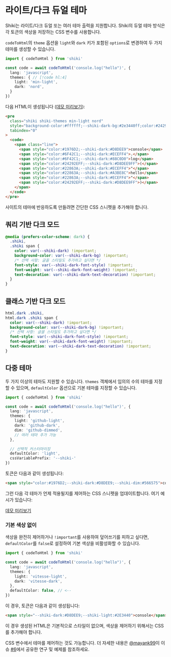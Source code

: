 # 라이트/다크 듀얼 테마

Shiki는 라이트/다크 듀얼 또는 여러 테마 출력을 지원합니다. Shiki의 듀얼 테마 방식은 각 토큰의 색상을 저장하는 CSS 변수를 사용합니다.

`codeToHtml`의 `theme` 옵션을 `light`와 `dark` 키가 포함된 `options`로 변경하여 두 가지 테마를 생성할 수 있습니다.

```ts twoslash
import { codeToHtml } from 'shiki'

const code = await codeToHtml('console.log("hello")', {
  lang: 'javascript',
  themes: { // [!code hl:4]
    light: 'min-light',
    dark: 'nord',
  }
})
```

다음 HTML이 생성됩니다 ([데모 미리보기](https://htmlpreview.github.io/?https://raw.githubusercontent.com/shikijs/shiki/main/packages/shiki/test/out/dual-themes.html)):

```html
<pre
  class="shiki shiki-themes min-light nord"
  style="background-color:#ffffff;--shiki-dark-bg:#2e3440ff;color:#24292eff;--shiki-dark:#d8dee9ff"
  tabindex="0"
>
  <code>
    <span class="line">
      <span style="color:#1976D2;--shiki-dark:#D8DEE9">console</span>
      <span style="color:#6F42C1;--shiki-dark:#ECEFF4">.</span>
      <span style="color:#6F42C1;--shiki-dark:#88C0D0">log</span>
      <span style="color:#24292EFF;--shiki-dark:#D8DEE9FF">(</span>
      <span style="color:#22863A;--shiki-dark:#ECEFF4">"</span>
      <span style="color:#22863A;--shiki-dark:#A3BE8C">hello</span>
      <span style="color:#22863A;--shiki-dark:#ECEFF4">"</span>
      <span style="color:#24292EFF;--shiki-dark:#D8DEE9FF">)</span>
    </span>
  </code>
</pre>
```

사이트의 테마에 반응하도록 만들려면 간단한 CSS 스니펫을 추가해야 합니다.

## 쿼리 기반 다크 모드

```css
@media (prefers-color-scheme: dark) {
  .shiki,
  .shiki span {
    color: var(--shiki-dark) !important;
    background-color: var(--shiki-dark-bg) !important;
    /* 선택 사항: 글꼴 스타일도 추가하고 싶다면 */
    font-style: var(--shiki-dark-font-style) !important;
    font-weight: var(--shiki-dark-font-weight) !important;
    text-decoration: var(--shiki-dark-text-decoration) !important;
  }
}
```

## 클래스 기반 다크 모드

```css
html.dark .shiki,
html.dark .shiki span {
  color: var(--shiki-dark) !important;
  background-color: var(--shiki-dark-bg) !important;
  /* 선택 사항: 글꼴 스타일도 추가하고 싶다면 */
  font-style: var(--shiki-dark-font-style) !important;
  font-weight: var(--shiki-dark-font-weight) !important;
  text-decoration: var(--shiki-dark-text-decoration) !important;
}
```

## 다중 테마

두 가지 이상의 테마도 지원할 수 있습니다. `themes` 객체에서 임의의 수의 테마를 지정할 수 있으며, `defaultColor` 옵션으로 기본 테마를 지정할 수 있습니다.

```ts twoslash
import { codeToHtml } from 'shiki'

const code = await codeToHtml('console.log("hello")', {
  lang: 'javascript',
  themes: {
    light: 'github-light',
    dark: 'github-dark',
    dim: 'github-dimmed',
    // 여러 테마 추가 가능
  },

  // 선택적 커스터마이징
  defaultColor: 'light',
  cssVariablePrefix: '--shiki-'
})
```

토큰은 다음과 같이 생성됩니다:

```html
<span style="color:#1976D2;--shiki-dark:#D8DEE9;--shiki-dim:#566575">console</span>
```

그런 다음 각 테마가 언제 적용될지를 제어하는 CSS 스니펫을 업데이트합니다. 여기 예시가 있습니다:

[데모 미리보기](https://htmlpreview.github.io/?https://raw.githubusercontent.com/shikijs/shiki/main/packages/shiki/test/out/multiple-themes.html)

### 기본 색상 없이

색상을 완전히 제어하거나 `!important`를 사용하여 덮어쓰기를 피하고 싶다면, `defaultColor`를 `false`로 설정하여 기본 색상을 비활성화할 수 있습니다.

```ts twoslash
import { codeToHtml } from 'shiki'

const code = await codeToHtml('console.log("hello")', {
  lang: 'javascript',
  themes: {
    light: 'vitesse-light',
    dark: 'vitesse-dark',
  },
  defaultColor: false, // <--
})
```

이 경우, 토큰은 다음과 같이 생성됩니다:

```html
<span style="--shiki-dark:#D8DEE9;--shiki-light:#2E3440">console</span>
```

이 경우 생성된 HTML은 기본적으로 스타일이 없으며, 색상을 제어하기 위해서는 CSS를 추가해야 합니다.

CSS 변수에서 테마를 제어하는 것도 가능합니다. 더 자세한 내용은 [@mayank99](https://github.com/mayank99)이 이슈 [#6](https://github.com/antfu/shikiji/issues/6)에서 공유한 연구 및 예제를 참조하세요.
